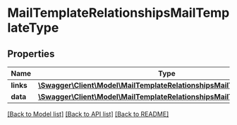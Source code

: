 # MailTemplateRelationshipsMailTemplateType

## Properties
Name | Type | Description | Notes
------------ | ------------- | ------------- | -------------
**links** | [**\Swagger\Client\Model\MailTemplateRelationshipsMailTemplateTypeLinks**](MailTemplateRelationshipsMailTemplateTypeLinks.md) |  | [optional] 
**data** | [**\Swagger\Client\Model\MailTemplateRelationshipsMailTemplateTypeData**](MailTemplateRelationshipsMailTemplateTypeData.md) |  | [optional] 

[[Back to Model list]](../../README.md#documentation-for-models) [[Back to API list]](../../README.md#documentation-for-api-endpoints) [[Back to README]](../../README.md)

